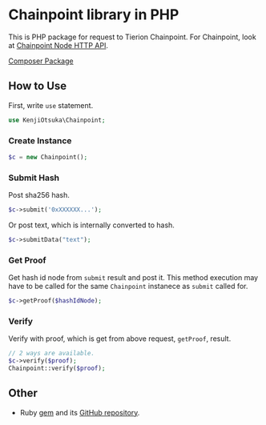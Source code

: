 # Chainpoint library in PHP

This is PHP package for request to Tierion Chainpoint.
For Chainpoint, look at [Chainpoint Node HTTP API](https://github.com/chainpoint/chainpoint-node/wiki/Node-HTTP-API).

[Composer Package](https://packagist.org/packages/kenji-otsuka/chainpoint)

## How to Use

First, write `use` statement.

```php
use KenjiOtsuka\Chainpoint;
```

### Create Instance

```php
$c = new Chainpoint();
```

### Submit Hash

Post sha256 hash.

```php
$c->submit('0xXXXXXX...');
```

Or post text, which is internally converted to hash.

```php
$c->submitData("text");
```

### Get Proof

Get hash id node from `submit` result and post it.
This method execution may have to be called for the same `Chainpoint` instanece
as `submit` called for.

```php
$c->getProof($hashIdNode);
```

### Verify

Verify with proof, which is get from above request, `getProof`, result.

```php
// 2 ways are available.
$c->verify($proof);
Chainpoint::verify($proof);
```

## Other

* Ruby [gem](https://rubygems.org/gems/chainpoint) and its [GitHub repository](https://github.com/KenjiOhtsuka/chainpoint_gem).
